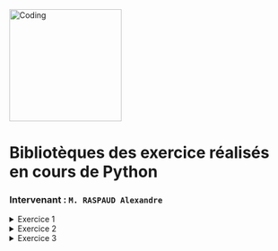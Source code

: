 <img alt="Coding" width="200" height="200" src="https://assets-v2.lottiefiles.com/a/62e02bc6-116f-11ee-aeb0-077c335b3c67/XpwfUikILP.gif">

# Bibliotèques des exercice réalisés en cours de Python
### Intervenant : `M. RASPAUD Alexandre`

<details>
<summary>Exercice 1</summary><br>

1. Ecrire un script qui demande à l’utilisateur de taper une adresse IPv4 ; puis l’afficher
2. Ecrire une méthode qui vérifie les adresses IPv4 rentrées par les utilisateurs
3. Faire de même avec les adresses IPv6
4. Créer une méthode qui détecte si la chaîne de caractère reçu est une adresse IPv4 ou IPv6, la vérifie et renvois à l’utilisateur la version d’IP (4 ou 6) si elle est valide.
5. Reprendre la méthode de la question 4 et rendre possible l’envois d’une liste d’adresse IP (4 ou 6)
6. Idem à la question 5 mais la valeur en entrée de votre méthode sera un dictionnaire contenant un host en clé et une adresse IP en valeur.

[Voir le code](./exercices/exo_1.py)

---

</details>

<details>
<summary>Exercice 2</summary><br>

1. Reprendre la question 6 (ou 5) de l’exercice 1 et ajouter un try-except. Assurez-vous qu’il fonctionne en simulant une erreur.
2. Ecrire une méthode qui remplace certaines lettres par “x” dans un fichier texte, dont vous choisirez le chemin. Assurez vous de gérer correctement les exceptions. Utilisez la librairie de votre choix ; fileinput étant une possibilité supplémentaire 😉
3. Stocker le contenu d’un fichier texte dans un dictionnaire, puis le retourner en respectant ce format: {1: “ligne 1”, 2: “ligne 2”}
4. Afficher proprement chaque élément de ce dictionnaire comme suit :
    - Ligne numéro X : Y caractères → “contenu de la ligne X en question”
    - Ligne numéro X+1 : Z caractères → “contenu de la ligne X+1 en question”

[Voir le code](./exercices/exo_2.py)

---

</details>

<details>
<summary>Exercice 3</summary><br>

1. Ecrire une méthode qui exécute une requête (GET et/ou POST) à l’API de votre choix et qui retourne les données (et les données seulement) récoltées dans un dictionnaire et gérer le cas où l’API vous retourne un code 4xx
2. Importer un fichier CSV, modifier son contenu et sauvegarder le tout dans un deuxième fichier CSV (n'écrasez pas le fichier d’origine) 
3. Exporter les données de la méthode codé à l’exercice numéro 2, question 3 dans un fichier JSON
4. Idem à la question 3, mais exporter les données dans un fichier CSV, avec des noms de colonnes bien entendu.

[Voir le code](./exercices/exo_3.py)

---

</details>